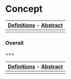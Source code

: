 # Concept

|[Definitions](definitions.md) - [Abstract](abstract.md)|
|:-----------------------------------------------------:|
||

### Overall


===

|[Definitions](definitions.md) - [Abstract](abstract.md)|
|:-----------------------------------------------------:|
||
